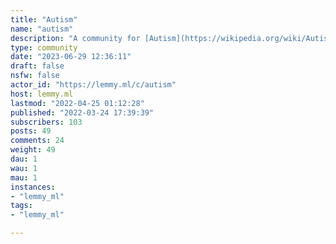 ```yaml
---
title: "Autism" 
name: "autism"
description: "A community for [Autism](https://wikipedia.org/wiki/Autism).## Rules1. Posts should be relevant to Autism.## Resources* [Autistic Self Advocacy Network](https://autisticadvocacy.org/about-asan/about-autism/)* [National Autistic Society](https://autism.org.uk/)"
type: community
date: "2023-06-29 12:36:11"
draft: false
nsfw: false
actor_id: "https://lemmy.ml/c/autism"
host: lemmy.ml
lastmod: "2022-04-25 01:12:28"
published: "2022-03-24 17:39:39"
subscribers: 103
posts: 49
comments: 24
weight: 49
dau: 1
wau: 1
mau: 1
instances:
- "lemmy_ml"
tags: 
- "lemmy_ml"

---
```

